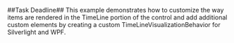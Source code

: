 ##Task Deadline##
This example demonstrates how to customize the way items are rendered in the TimeLine portion of the control and add additional custom elements by creating a custom TimeLineVisualizationBehavior for Silverlight and WPF.
